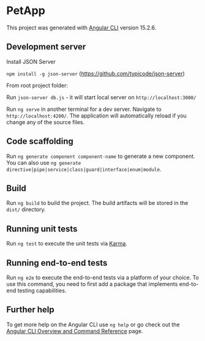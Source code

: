 # PetApp

This project was generated with [Angular CLI](https://github.com/angular/angular-cli) version 15.2.6.

## Development server

Install JSON Server

`npm install -g json-server`
(https://github.com/typicode/json-server)

From root project folder:

Run `json-server db.js` - it will start local server on `http://localhost:3000/`

Run `ng serve` in another terminal for a dev server. Navigate to `http://localhost:4200/`. The application will automatically reload if you change any of the source files.

## Code scaffolding

Run `ng generate component component-name` to generate a new component. You can also use `ng generate directive|pipe|service|class|guard|interface|enum|module`.

## Build

Run `ng build` to build the project. The build artifacts will be stored in the `dist/` directory.

## Running unit tests

Run `ng test` to execute the unit tests via [Karma](https://karma-runner.github.io).

## Running end-to-end tests

Run `ng e2e` to execute the end-to-end tests via a platform of your choice. To use this command, you need to first add a package that implements end-to-end testing capabilities.

## Further help

To get more help on the Angular CLI use `ng help` or go check out the [Angular CLI Overview and Command Reference](https://angular.io/cli) page.
